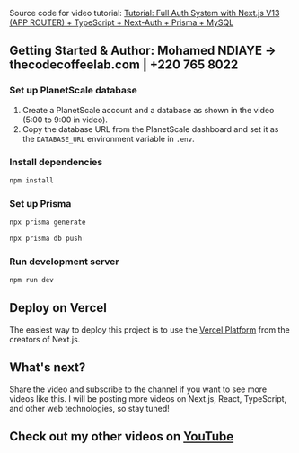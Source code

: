 Source code for video tutorial: [Tutorial: Full Auth System with Next.js V13 (APP ROUTER) + TypeScript + Next-Auth + Prisma + MySQL](https://www.youtube.com/watch?v=EFqa0IAxs2k&t=1616s&ab_channel=ModernWebDevelopment)

## Getting Started & Author: Mohamed NDIAYE -> thecodecoffeelab.com | +220 765 8022

### Set up PlanetScale database

1. Create a PlanetScale account and a database as shown in the video (5:00 to 9:00 in video).
2. Copy the database URL from the PlanetScale dashboard and set it as the `DATABASE_URL` environment variable in `.env`.

### Install dependencies

```bash
npm install
```

### Set up Prisma

```bash
npx prisma generate

npx prisma db push
```

### Run development server 
```bash
npm run dev
```

## Deploy on Vercel
The easiest way to deploy this project is to use the [Vercel Platform](https://vercel.com/docs/deployments/overview) from the creators of Next.js.

## What's next?
Share the video and subscribe to the channel if you want to see more videos like this. I will be posting more videos on Next.js, React, TypeScript, and other web technologies, so stay tuned!

## Check out my other videos on [YouTube](https://www.youtube.com/channel/UCm4jwz-lWqNJ_5eG-37cuwQ)